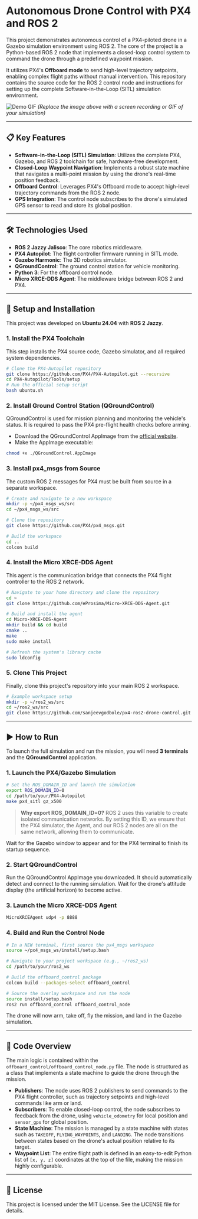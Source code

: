 # Autonomous Drone Control with PX4 and ROS 2

This project demonstrates autonomous control of a PX4-piloted drone in a Gazebo simulation environment using ROS 2. The core of the project is a Python-based ROS 2 node that implements a closed-loop control system to command the drone through a predefined waypoint mission.

It utilizes PX4's **Offboard mode** to send high-level trajectory setpoints, enabling complex flight paths without manual intervention. This repository contains the source code for the ROS 2 control node and instructions for setting up the complete Software-in-the-Loop (SITL) simulation environment.

![Demo GIF](https://via.placeholder.com/600x400.png?text=Add+a+GIF+of+your+drone+flying+here)
*(Replace the image above with a screen recording or GIF of your simulation)*

---

## 📋 Key Features

- **Software-in-the-Loop (SITL) Simulation**: Utilizes the complete PX4, Gazebo, and ROS 2 toolchain for safe, hardware-free development.
- **Closed-Loop Waypoint Navigation**: Implements a robust state machine that navigates a multi-point mission by using the drone's real-time position feedback.
- **Offboard Control**: Leverages PX4's Offboard mode to accept high-level trajectory commands from the ROS 2 node.
- **GPS Integration**: The control node subscribes to the drone's simulated GPS sensor to read and store its global position.

---

## 🛠️ Technologies Used

- **ROS 2 Jazzy Jalisco**: The core robotics middleware.
- **PX4 Autopilot**: The flight controller firmware running in SITL mode.
- **Gazebo Harmonic**: The 3D robotics simulator.
- **QGroundControl**: The ground control station for vehicle monitoring.
- **Python 3**: For the offboard control node.
- **Micro XRCE-DDS Agent**: The middleware bridge between ROS 2 and PX4.

---

## 🚀 Setup and Installation

This project was developed on **Ubuntu 24.04** with **ROS 2 Jazzy**.

### 1. Install the PX4 Toolchain
This step installs the PX4 source code, Gazebo simulator, and all required system dependencies.

```bash
# Clone the PX4-Autopilot repository
git clone https://github.com/PX4/PX4-Autopilot.git --recursive
cd PX4-Autopilot/Tools/setup
# Run the official setup script
bash ubuntu.sh
```

### 2. Install Ground Control Station (QGroundControl)
QGroundControl is used for mission planning and monitoring the vehicle's status. It is required to pass the PX4 pre-flight health checks before arming.

- Download the QGroundControl AppImage from the [official website](http://qgroundcontrol.com/downloads/).
- Make the AppImage executable:
```bash
chmod +x ./QGroundControl.AppImage
```

### 3. Install px4_msgs from Source
The custom ROS 2 messages for PX4 must be built from source in a separate workspace.

```bash
# Create and navigate to a new workspace
mkdir -p ~/px4_msgs_ws/src
cd ~/px4_msgs_ws/src

# Clone the repository
git clone https://github.com/PX4/px4_msgs.git

# Build the workspace
cd ..
colcon build
```

### 4. Install the Micro XRCE-DDS Agent
This agent is the communication bridge that connects the PX4 flight controller to the ROS 2 network.

```bash
# Navigate to your home directory and clone the repository
cd ~
git clone https://github.com/eProsima/Micro-XRCE-DDS-Agent.git

# Build and install the agent
cd Micro-XRCE-DDS-Agent
mkdir build && cd build
cmake ..
make
sudo make install

# Refresh the system's library cache
sudo ldconfig
```

### 5. Clone This Project
Finally, clone this project's repository into your main ROS 2 workspace.

```bash
# Example workspace setup
mkdir -p ~/ros2_ws/src
cd ~/ros2_ws/src
git clone https://github.com/sanjeevgodbole/px4-ros2-drone-control.git
```

---

## ▶️ How to Run

To launch the full simulation and run the mission, you will need **3 terminals** and the **QGroundControl** application.

### 1. Launch the PX4/Gazebo Simulation

```bash
# Set the ROS_DOMAIN_ID and launch the simulation
export ROS_DOMAIN_ID=0
cd /path/to/your/PX4-Autopilot
make px4_sitl gz_x500
```

> **Why export ROS_DOMAIN_ID=0?** ROS 2 uses this variable to create isolated communication networks. By setting this ID, we ensure that the PX4 simulator, the Agent, and our ROS 2 nodes are all on the same network, allowing them to communicate.

Wait for the Gazebo window to appear and for the PX4 terminal to finish its startup sequence.

### 2. Start QGroundControl

Run the QGroundControl AppImage you downloaded. It should automatically detect and connect to the running simulation. Wait for the drone's attitude display (the artificial horizon) to become active.

### 3. Launch the Micro XRCE-DDS Agent

```bash
MicroXRCEAgent udp4 -p 8888
```

### 4. Build and Run the Control Node

```bash
# In a NEW terminal, first source the px4_msgs workspace
source ~/px4_msgs_ws/install/setup.bash

# Navigate to your project workspace (e.g., ~/ros2_ws)
cd /path/to/your/ros2_ws

# Build the offboard_control package
colcon build --packages-select offboard_control

# Source the overlay workspace and run the node
source install/setup.bash
ros2 run offboard_control offboard_control_node
```

The drone will now arm, take off, fly the mission, and land in the Gazebo simulation.

---

## 📝 Code Overview

The main logic is contained within the `offboard_control/offboard_control_node.py` file. The node is structured as a class that implements a state machine to guide the drone through the mission.

- **Publishers**: The node uses ROS 2 publishers to send commands to the PX4 flight controller, such as trajectory setpoints and high-level commands like arm or land.
- **Subscribers**: To enable closed-loop control, the node subscribes to feedback from the drone, using `vehicle_odometry` for local position and `sensor_gps` for global position.
- **State Machine**: The mission is managed by a state machine with states such as `TAKEOFF`, `FLYING_WAYPOINTS`, and `LANDING`. The node transitions between states based on the drone's actual position relative to its target.
- **Waypoint List**: The entire flight path is defined in an easy-to-edit Python list of `[x, y, z]` coordinates at the top of the file, making the mission highly configurable.

---

## 📄 License

This project is licensed under the MIT License. See the LICENSE file for details.